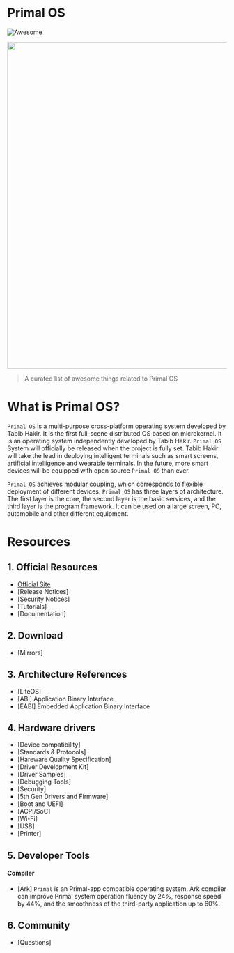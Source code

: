 # Primal OS
![Awesome](https://cdn.rawgit.com/sindresorhus/awesome/d7305f38d29fed78fa85652e3a63e154dd8e8829/media/badge.svg) 

<p align="center">
    <img src="https://media.discordapp.net/attachments/822842021861261352/980286380959760384/20220529_071744_0000.png" width="750px">
</p>



> A curated list of awesome things related to Primal OS


# What is Primal OS?
`Primal OS` is a multi-purpose cross-platform operating system developed by Tabib Hakir. It is the first full-scene distributed OS based on microkernel. It is an operating system independently developed by Tabib Hakir. `Primal OS` System will officially be released when the project is fully set. Tabib Hakir will take the lead in deploying intelligent terminals such as smart screens, artificial intelligence and wearable terminals. In the future, more smart devices will be equipped with open source `Primal OS` than ever.

`Primal OS` achieves modular coupling, which corresponds to flexible deployment of different devices. `Primal OS` has three layers of architecture. The first layer is the core, the second layer is the basic services, and the third layer is the program framework. It can be used on a large screen, PC, automobile and other different equipment.

# Resources


## 1. Official Resources

- [Official Site](https://TabibHakir.repl.co/)
- [Release Notices]
- [Security Notices]
- [Tutorials]
- [Documentation]

## 2. Download
- [Mirrors]

## 3. Architecture References
- [LiteOS]
- [ABI] Application Binary Interface
- [EABI] Embedded Application Binary Interface

## 4. Hardware drivers
- [Device compatibility]
- [Standards & Protocols] 
- [Hareware Quality Specification]
- [Driver Development Kit]
- [Driver Samples]
- [Debugging Tools]
- [Security]
- [5th Gen Drivers and Firmware]
- [Boot and UEFI]
- [ACPI/SoC]
- [Wi-Fi]
- [USB]
- [Printer]


## 5. Developer Tools
#### Compiler
- [Ark] `Primal`  is an Primal-app compatible operating system, Ark compiler can improve Primal system operation fluency by 24%, response speed by 44%, and the smoothness of the third-party application up to 60%.


## 6. Community
- [Questions]

